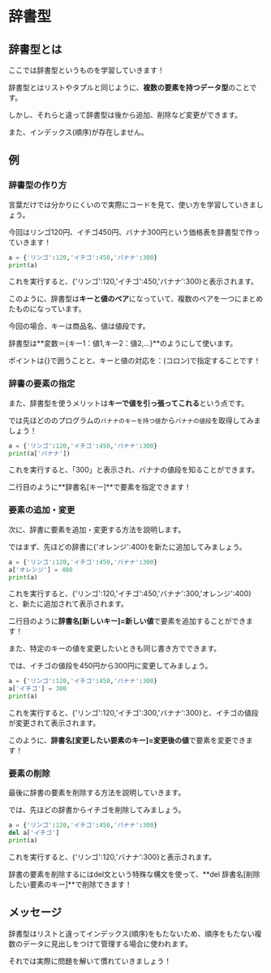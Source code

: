 # 辞書型

## 辞書型とは
ここでは辞書型というものを学習していきます！

辞書型とはリストやタプルと同じように、**複数の要素を持つデータ型**のことです。

しかし、それらと違って辞書型は後から追加、削除など変更ができます。

また、インデックス(順序)が存在しません。


## 例

### 辞書型の作り方

言葉だけでは分かりにくいので実際にコードを見て、使い方を学習していきましょう。

今回はリンゴ120円、イチゴ450円、バナナ300円という価格表を辞書型で作っていきます！

```Python
a = {'リンゴ':120,'イチゴ':450,'バナナ':300}
print(a)
```
これを実行すると、{'リンゴ':120,'イチゴ':450,'バナナ':300}と表示されます。

このように、辞書型は**キーと値のペア**になっていて、複数のペアを一つにまとめたものになっています。

今回の場合、キーは商品名、値は値段です。

辞書型は**変数＝{キー1：値1,キー2：値2,…}**のようにして使います。

ポイントは{}で囲うことと、キーと値の対応を：(コロン)で指定することです！

### 辞書の要素の指定

また、辞書型を使うメリットは**キーで値を引っ張ってこれる**という点です。

では先ほどののプログラムの`バナナのキーを持つ値`から`バナナの値段`を取得してみましょう！

```Python
a = {'リンゴ':120,'イチゴ':450,'バナナ':300}
print(a['バナナ'])
```
これを実行すると、「300」と表示され、バナナの値段を知ることができます。

二行目のように**辞書名[キー]**で要素を指定できます！

### 要素の追加・変更

次に、辞書に要素を追加・変更する方法を説明します。

ではまず、先ほどの辞書に{'オレンジ':400}を新たに追加してみましょう。

```Python
a = {'リンゴ':120,'イチゴ':450,'バナナ':300}
a['オレンジ'] = 400
print(a)
```
これを実行すると、{'リンゴ':120,'イチゴ':450,'バナナ':300,'オレンジ':400}と、新たに追加されて表示されます。

二行目のように**辞書名[新しいキー]=新しい値**で要素を追加することができます！

また、特定のキーの値を変更したいときも同じ書き方でできます。

では、イチゴの値段を450円から300円に変更してみましょう。

```Python
a = {'リンゴ':120,'イチゴ':450,'バナナ':300}
a['イチゴ'] = 300
print(a)
```
これを実行すると、{'リンゴ':120,'イチゴ':300,'バナナ':300}と、イチゴの値段が変更されて表示されます。

このように、**辞書名[変更したい要素のキー]=変更後の値**で要素を変更できます！

### 要素の削除

最後に辞書の要素を削除する方法を説明していきます。

では、先ほどの辞書からイチゴを削除してみましょう。

```Python
a = {'リンゴ':120,'イチゴ':450,'バナナ':300}
del a['イチゴ']
print(a)
```
これを実行すると、{'リンゴ':120,'バナナ':300}と表示されます。

辞書の要素を削除するにはdel文という特殊な構文を使って、**del 辞書名[削除したい要素のキー]**で削除できます！

## メッセージ

辞書型はリストと違ってインデックス(順序)をもたないため、順序をもたない複数のデータに見出しをつけて管理する場合に使われます。

それでは実際に問題を解いて慣れていきましょう！







